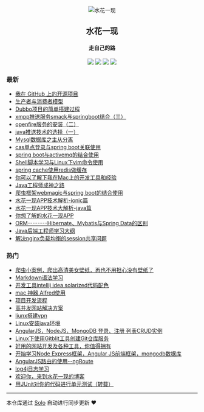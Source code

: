 <p align="center"><img alt="水花一现" src="https://img.hacpai.com/file/2019/10/favicon-a3bc7d48.png"></p><h2 align="center">
水花一现
</h2>

<h4 align="center">走自己的路</h4>
<p align="center"><a title="水花一现" target="_blank" href="https://github.com/shangjing105/solo-blog"><img src="https://img.shields.io/github/last-commit/shangjing105/solo-blog.svg?style=flat-square&color=FF9900"></a>
<a title="GitHub repo size in bytes" target="_blank" href="https://github.com/shangjing105/solo-blog"><img src="https://img.shields.io/github/repo-size/shangjing105/solo-blog.svg?style=flat-square"></a>
<a title="Solo Version" target="_blank" href="https://github.com/88250/solo/releases"><img src="https://img.shields.io/badge/solo-3.6.6-f1e05a.svg?style=flat-square&color=blueviolet"></a>
<a title="Hits" target="_blank" href="https://github.com/88250/hits"><img src="https://hits.b3log.org/shangjing105/solo-blog.svg"></a></p>

### 最新

* [我在 GitHub 上的开源项目](http://www.shuihua.me/my-github-repos)
* [生产者与消费者模型](http://www.shuihua.me/articles/2018/11/27/1543375466374.html)
* [Dubbo项目的简单搭建过程](http://www.shuihua.me/articles/2018/05/16/1526527835087.html)
* [xmpp推送服务smack与springboot结合（三）](http://www.shuihua.me/articles/2018/05/16/1526527774821.html)
* [openfire服务的安装（二）](http://www.shuihua.me/articles/2018/05/16/1526527712478.html)
* [java推送技术的选择（一）](http://www.shuihua.me/articles/2018/05/16/1526527636097.html)
* [Mysql数据库之主从分离](http://www.shuihua.me/articles/2017/03/26/1490580469201.html)
* [cas单点登录与spring boot关联使用](http://www.shuihua.me/articles/2016/12/28/1482912231518.html)
* [spring boot与activemq的结合使用](http://www.shuihua.me/articles/2016/12/12/1481533003371.html)
* [Shell脚本学习与Linux下vim命令使用](http://www.shuihua.me/articles/2016/11/30/1480495938107.html)
* [spring cache使用redis做缓存](http://www.shuihua.me/articles/2016/11/09/1478681334777.html)
* [你可以了解下我在Mac上的开发工具和经验](http://www.shuihua.me/articles/2016/10/21/1477048389138.html)
* [Java工程师成神之路](http://www.shuihua.me/articles/2016/10/21/1477036058564.html)
* [爬虫框架webmagic与spring boot的结合使用](http://www.shuihua.me/articles/2016/10/11/1476178358493.html)
* [水花一现APP技术解析-ionic篇](http://www.shuihua.me/articles/2016/09/14/1473844419557.html)
* [水花一现APP技术大解析-java篇](http://www.shuihua.me/articles/2016/09/11/1473587191877.html)
* [你想了解的水花一现APP](http://www.shuihua.me/articles/2016/09/10/1473502776082.html)
* [ORM--------Hibernate、Mybatis与Spring Data的区别](http://www.shuihua.me/articles/2016/07/11/1468230095799.html)
* [Java后端工程师学习大纲](http://www.shuihua.me/articles/2016/07/07/1467879570050.html)
* [解决nginx负载均衡的session共享问题](http://www.shuihua.me/articles/2016/06/26/1466939534968.html)

### 热门

* [爬虫小案例，爬出高清美女壁纸，再也不用担心没有壁纸了](http://www.shuihua.me/articles/2016/05/14/1463208237345.html)
* [Markdown语法学习](http://www.shuihua.me/articles/2016/05/25/1464169829800.html)
* [开发工具intellij idea solarized代码配色](http://www.shuihua.me/articles/2016/05/11/1463022729894.html)
* [mac 神器 Alfred使用](http://www.shuihua.me/articles/2016/05/12/1463031241740.html)
* [项目开发流程](http://www.shuihua.me/articles/2016/05/27/1464335501823.html)
* [高并发网站解决方案](http://www.shuihua.me/articles/2016/04/21/1461212891106.html)
* [liunx搭建vpn](http://www.shuihua.me/articles/2016/04/21/1461213105621.html)
* [Linux安装java环境](http://www.shuihua.me/javaInstall)
* [AngularJS，NodeJS，MongoDB 登录、注册 列表CRUD实例](http://www.shuihua.me/articles/2016/05/05/1462445005857.html)
* [Linux下使用Gitblit工具创建Git仓库服务](http://www.shuihua.me/articles/2016/04/21/1461213278866.html)
* [好用的网站开发及各种工具，你值得拥有](http://www.shuihua.me/articles/2016/05/26/1464252374782.html)
* [开始学习Node Express框架，Angular JS前端框架，mongodb数据库](http://www.shuihua.me/articles/2016/04/27/1461745288696.html)
* [AngularJS路由的使用--ngRoute](http://www.shuihua.me/articles/2016/04/28/1461822220621.html)
* [log4j日志学习](http://www.shuihua.me/articles/2016/06/13/1465808754867.html)
* [欢迎你，来到水花一现的博客](http://www.shuihua.me/hello-info)
* [用JUnit对你的代码进行单元测试（转载）](http://www.shuihua.me/articles/2016/05/16/1463383258530.html)



---

本仓库通过 [Solo](https://github.com/88250/solo) 自动进行同步更新 ❤️ 